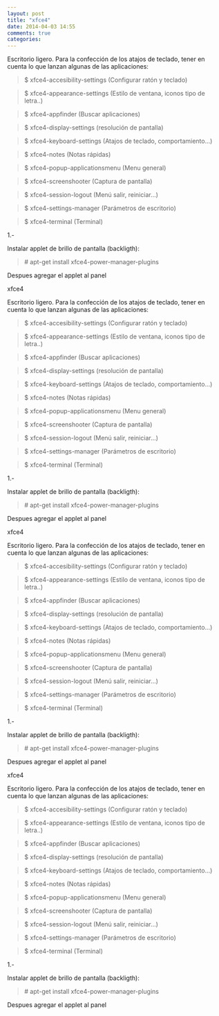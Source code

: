 ```yaml
---
layout: post
title: "xfce4"
date: 2014-04-03 14:55
comments: true
categories: 
---
```

Escritorio ligero. Para la confección de los atajos de teclado, tener en cuenta lo que lanzan algunas de las aplicaciones: 

>$ xfce4-accesibility-settings (Configurar ratón y teclado) 

>$ xfce4-appearance-settings (Estilo de ventana, iconos tipo de letra..) 

>$ xfce4-appfinder (Buscar aplicaciones) 

>$ xfce4-display-settings (resolución de pantalla) 

>$ xfce4-keyboard-settings (Atajos de teclado, comportamiento...) 

>$ xfce4-notes (Notas rápidas) 

>$ xfce4-popup-applicationsmenu (Menu general) 

>$ xfce4-screenshooter (Captura de pantalla) 

>$ xfce4-session-logout (Menú salir, reiniciar...) 

>$ xfce4-settings-manager (Parámetros de escritorio) 

>$ xfce4-terminal (Terminal)

1.-

Instalar applet de brillo de pantalla (backligth): 

>\# apt-get install xfce4-power-manager-plugins

Despues agregar el applet al panel

xfce4 

Escritorio ligero. Para la confección de los atajos de teclado, tener en cuenta lo que lanzan algunas de las aplicaciones: 

>$ xfce4-accesibility-settings (Configurar ratón y teclado) 

>$ xfce4-appearance-settings (Estilo de ventana, iconos tipo de letra..) 

>$ xfce4-appfinder (Buscar aplicaciones) 

>$ xfce4-display-settings (resolución de pantalla) 

>$ xfce4-keyboard-settings (Atajos de teclado, comportamiento...) 

>$ xfce4-notes (Notas rápidas) 

>$ xfce4-popup-applicationsmenu (Menu general) 

>$ xfce4-screenshooter (Captura de pantalla) 

>$ xfce4-session-logout (Menú salir, reiniciar...) 

>$ xfce4-settings-manager (Parámetros de escritorio) 

>$ xfce4-terminal (Terminal)

1.-

Instalar applet de brillo de pantalla (backligth): 

>\# apt-get install xfce4-power-manager-plugins

Despues agregar el applet al panel

xfce4 

Escritorio ligero. Para la confección de los atajos de teclado, tener en cuenta lo que lanzan algunas de las aplicaciones: 

>$ xfce4-accesibility-settings (Configurar ratón y teclado) 

>$ xfce4-appearance-settings (Estilo de ventana, iconos tipo de letra..) 

>$ xfce4-appfinder (Buscar aplicaciones) 

>$ xfce4-display-settings (resolución de pantalla) 

>$ xfce4-keyboard-settings (Atajos de teclado, comportamiento...) 

>$ xfce4-notes (Notas rápidas) 

>$ xfce4-popup-applicationsmenu (Menu general) 

>$ xfce4-screenshooter (Captura de pantalla) 

>$ xfce4-session-logout (Menú salir, reiniciar...) 

>$ xfce4-settings-manager (Parámetros de escritorio) 

>$ xfce4-terminal (Terminal)

1.-

Instalar applet de brillo de pantalla (backligth): 

>\# apt-get install xfce4-power-manager-plugins

Despues agregar el applet al panel

xfce4 

Escritorio ligero. Para la confección de los atajos de teclado, tener en cuenta lo que lanzan algunas de las aplicaciones: 

>$ xfce4-accesibility-settings (Configurar ratón y teclado) 

>$ xfce4-appearance-settings (Estilo de ventana, iconos tipo de letra..) 

>$ xfce4-appfinder (Buscar aplicaciones) 

>$ xfce4-display-settings (resolución de pantalla) 

>$ xfce4-keyboard-settings (Atajos de teclado, comportamiento...) 

>$ xfce4-notes (Notas rápidas) 

>$ xfce4-popup-applicationsmenu (Menu general) 

>$ xfce4-screenshooter (Captura de pantalla) 

>$ xfce4-session-logout (Menú salir, reiniciar...) 

>$ xfce4-settings-manager (Parámetros de escritorio) 

>$ xfce4-terminal (Terminal)

1.-

Instalar applet de brillo de pantalla (backligth): 

>\# apt-get install xfce4-power-manager-plugins

Despues agregar el applet al panel

